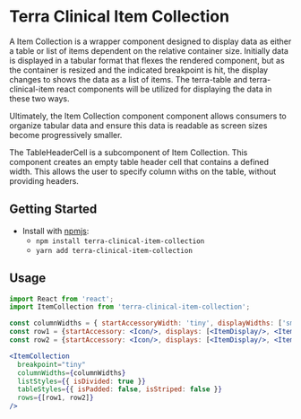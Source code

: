# Terra Clinical Item Collection

A Item Collection is a wrapper component designed to display data as either a table or list of items dependent on the relative container size. Initially data is displayed in a tabular format that flexes the rendered component, but as the container is resized and the indicated breakpoint is hit, the display changes to shows the data as a list of items. The terra-table and terra-clinical-item react components will be utilized for displaying the data in these two ways.

Ultimately, the Item Collection component component allows consumers to organize tabular data and ensure this data is readable as screen sizes become progressively smaller.

The TableHeaderCell is a subcomponent of Item Collection. This component creates an empty table header cell that contains a defined width. This allows the user to specify column withs on the table, without providing headers.

## Getting Started

- Install with [npmjs](https://www.npmjs.com):
  - `npm install terra-clinical-item-collection`
  - `yarn add terra-clinical-item-collection`

## Usage

```jsx
import React from 'react';
import ItemCollection from 'terra-clinical-item-collection';

const columnWidths = { startAccessoryWidth: 'tiny', displayWidths: ['small', 'medium'], commentWidth: 'large', endAccessoryWidth: 'tiny' };
const row1 = {startAccessory: <Icon/>, displays: [<ItemDisplay/>, <ItemDisplay/>], comment: <ItemComment/>, endAccessory: <Icon/>, itemStyles={{ layout: 'twoColumns' }} };
const row2 = {startAccessory: <Icon/>, displays: [<ItemDisplay/>, <ItemDisplay/>], comment: <ItemComment/>, endAccessory: <Icon/> };

<ItemCollection
  breakpoint="tiny"
  columnWidths={columnWidths}
  listStyles={{ isDivided: true }}
  tableStyles={{ isPadded: false, isStriped: false }}
  rows={[row1, row2]}
/>
```
